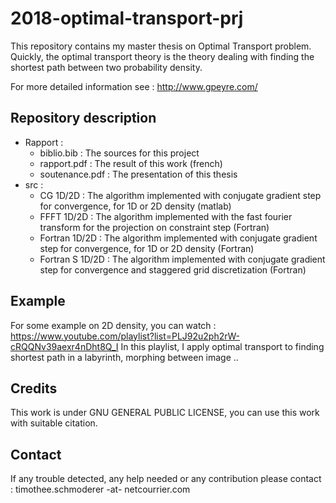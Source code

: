 # 2018-optimal-transport-prj

This repository contains my master thesis on Optimal Transport problem. 
Quickly, the optimal transport theory is the theory dealing with finding the shortest path between two probability density. 

For more detailed information see : http://www.gpeyre.com/ 

## Repository description 
- Rapport :
  - biblio.bib : The sources for this project
  - rapport.pdf : The result of this work (french)
  - soutenance.pdf : The presentation of this thesis
- src : 
  - CG 1D/2D : The algorithm implemented with conjugate gradient step for convergence, for 1D or 2D density (matlab)
  - FFFT 1D/2D : The algorithm implemented with the fast fourier transform for the projection on constraint step (Fortran)
  - Fortran 1D/2D : The algorithm implemented with conjugate gradient step for convergence, for 1D or 2D density (Fortran)
  - Fortran S 1D/2D : The algorithm implemented with conjugate gradient step for convergence and staggered grid discretization (Fortran)
  
## Example
For some example on 2D density, you can watch : https://www.youtube.com/playlist?list=PLJ92u2ph2rW-cRQQNv39aexr4nDht8Q_I
In this playlist, I apply optimal transport to finding shortest path in a labyrinth, morphing between image ..

## Credits
This work is under GNU GENERAL PUBLIC LICENSE, you can use this work with suitable citation. 

## Contact 
If any trouble detected, any help needed or any contribution please contact : timothee.schmoderer -at- netcourrier.com
